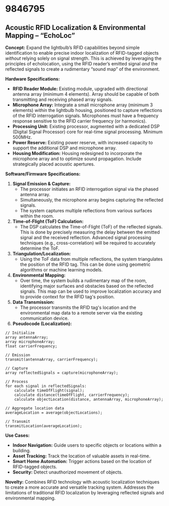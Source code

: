# 9846795

## Acoustic RFID Localization & Environmental Mapping – “EchoLoc”

**Concept:** Expand the lightbulb’s RFID capabilities beyond simple identification to enable precise indoor localization of RFID-tagged objects *without* relying solely on signal strength. This is achieved by leveraging the principles of echolocation, using the RFID reader’s emitted signal *and* the reflected signals to create a rudimentary “sound map” of the environment.

**Hardware Specifications:**

*   **RFID Reader Module:** Existing module, upgraded with directional antenna array (minimum 4 elements). Array should be capable of both transmitting and receiving phased array signals.
*   **Microphone Array:** Integrate a small microphone array (minimum 3 elements) *within* the lightbulb housing, positioned to capture reflections of the RFID interrogation signals.  Microphones must have a frequency response sensitive to the RFID carrier frequency (or harmonics).
*   **Processing Unit:**  Existing processor, augmented with a dedicated DSP (Digital Signal Processor) core for real-time signal processing. Minimum 500MHz.
*   **Power Reserve:** Existing power reserve, with increased capacity to support the additional DSP and microphone array.
*   **Housing Modification:** Housing redesigned to incorporate the microphone array and to optimize sound propagation. Include strategically placed acoustic apertures.

**Software/Firmware Specifications:**

1.  **Signal Emission & Capture:**
    *   The processor initiates an RFID interrogation signal via the phased antenna array.
    *   Simultaneously, the microphone array begins capturing the reflected signals.
    *   The system captures multiple reflections from various surfaces within the room.
2.  **Time-of-Flight (ToF) Calculation:**
    *   The DSP calculates the Time-of-Flight (ToF) of the reflected signals.  This is done by precisely measuring the delay between the emitted signal and the received reflection.  Advanced signal processing techniques (e.g., cross-correlation) will be required to accurately determine the ToF.
3.  **Triangulation/Localization:**
    *   Using the ToF data from multiple reflections, the system triangulates the position of the RFID tag.  This can be done using geometric algorithms or machine learning models.
4.  **Environmental Mapping:**
    *   Over time, the system builds a rudimentary map of the room, identifying major surfaces and obstacles based on the reflected signals.  This map can be used to improve localization accuracy and to provide context for the RFID tag's position.
5.  **Data Transmission:**
    *   The processor transmits the RFID tag's location and the environmental map data to a remote server via the existing communication device.
6.  **Pseudocode (Localization):**

```
// Initialize
array antennaArray;
array microphoneArray;
float carrierFrequency;

// Emission
transmit(antennaArray, carrierFrequency);

// Capture
array reflectedSignals = capture(microphoneArray);

// Process
for each signal in reflectedSignals:
    calculate timeOfFlight(signal);
    calculate distance(timeOfFlight, carrierFrequency);
    calculate objectLocation(distance, antennaArray, microphoneArray);

// Aggregate location data
averageLocation = average(objectLocations);

// Transmit
transmitLocation(averageLocation);
```

**Use Cases:**

*   **Indoor Navigation:** Guide users to specific objects or locations within a building.
*   **Asset Tracking:** Track the location of valuable assets in real-time.
*   **Smart Home Automation:** Trigger actions based on the location of RFID-tagged objects.
*   **Security:** Detect unauthorized movement of objects.

**Novelty:** Combines RFID technology with acoustic localization techniques to create a more accurate and versatile tracking system. Addresses the limitations of traditional RFID localization by leveraging reflected signals and environmental mapping.
